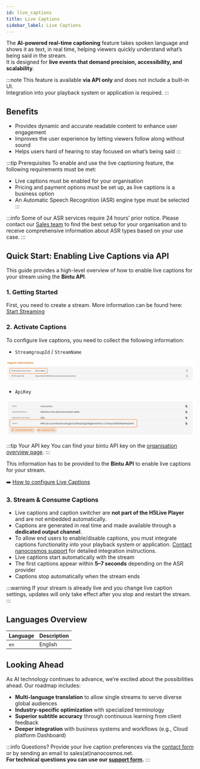 ```yaml
---
id: live_captions
title: Live Captions
sidebar_label: Live Captions
---
```


The **AI-powered real-time captioning** feature takes spoken language and shows it as text, in real time, helping viewers quickly understand what’s being said in the stream.  
It is designed for **live events that demand precision, accessibility, and scalability**.  

:::note
This feature is available **via API only** and does not include a built-in UI.  
Integration into your playback system or application is required.
:::

## Benefits

- Provides dynamic and accurate readable content to enhance user engagement  
- Improves the user experience by letting viewers follow along without sound  
- Helps users hard of hearing to stay focused on what’s being said
:::

:::tip Prerequisites
To enable and use the live captioning feature, the following requirements must be met:
- Live captions must be enabled for your organisation  
- Pricing and payment options must be set up, as live captions is a business option  
- An Automatic Speech Recognition (ASR) engine type must be selected
:::

:::info
Some of our ASR services require 24 hours’ prior notice.
Please contact our [Sales team](https://www.nanocosmos.net/contact/) to find the best setup for your organisation and to receive comprehensive information about ASR types based on your use case.
:::

## Quick Start: Enabling Live Captions via API

This guide provides a high-level overview of how to enable live captions for your stream using the **Bintu API**.

### 1. Getting Started
First, you need to create a stream.  More information can be found here: [Start Streaming](https://docs.nanocosmos.de/docs/dashboard/start_streaming)

### 2. Activate Captions
To configure live captions, you need to collect the following information:

- `StreamgroupId` / `StreamName` 

![Screenshot: Stream-name](../assets/live-captions/stream-name.png)   
- `ApiKey`  

![Screenshot: Enabled Packages](../assets/live-captions/apikey.png)  


:::tip Your API key
You can find your bintu API key on the [organisation overview page](https://dashboard.nanostream.cloud/organisation).
:::

This information has to be provided to the **Bintu API** to enable live captions for your stream.  

➡️ [How to configure Live Captions](https://doc.pages.nanocosmos.de/bintuapi-docs/#tag/Stream-Options)

### 3. Stream & Consume Captions
- Live captions and caption switcher are **not part of the H5Live Player** and are not embedded automatically.  
- Captions are generated in real time and made available through a **dedicated output channel**.  
- To allow end users to enable/disable captions, you must integrate captions functionality into your playback system or application. [Contact nanocosmos support](#support) for detailed integration instructions.
- Live captions start automatically with the stream
- The first captions appear within **5–7 seconds** depending on the ASR provider
- Captions stop automatically when the stream ends 

:::warning 
If your stream is already live and you change live caption settings, updates will only take effect after you stop and restart the stream.
:::

## Languages Overview
| Language  | Description                 |
| ---------- | --------------------------- |
| `en` | English |

## Looking Ahead

As AI technology continues to advance, we’re excited about the possibilities ahead. Our roadmap includes:

- **Multi-language translation** to allow single streams to serve diverse global audiences  
- **Industry-specific optimization** with specialized terminology  
- **Superior subtitle accuracy** through continuous learning from client feedback  
- **Deeper integration** with business systems and workflows (e.g., Cloud platform Dashboard)  

<a id="support"></a>
:::info Questions?
Provide your live caption preferences via the [contact form](https://www.nanocosmos.net/contact) or by sending an email to sales(at)nanocosmos.net. <br/>
**For technical questions you can use our [support form](https://www.nanocosmos.net/support).**
:::

